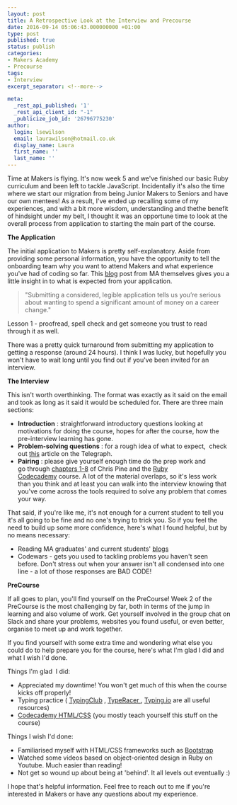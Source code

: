 ```yaml
---
layout: post
title: A Retrospective Look at the Interview and Precourse
date: 2016-09-14 05:06:43.000000000 +01:00
type: post
published: true
status: publish
categories:
- Makers Academy
- Precourse
tags:
- Interview
excerpt_separator: <!--more-->

meta:
  _rest_api_published: '1'
  _rest_api_client_id: "-1"
  _publicize_job_id: '26796775230'
author:
  login: lsewilson
  email: laurawilson@hotmail.co.uk
  display_name: Laura
  first_name: ''
  last_name: ''
---
```

<p>Time at&nbsp;Makers is flying. It's now week 5 and we've finished our basic Ruby curriculum and been left to tackle JavaScript. Incidentally it's also the time where we start our migration from being Junior Makers to Seniors and have our own mentees! As a result, I've ended up recalling some of my experiences, and with a bit more wisdom, understanding and thethe benefit of hindsight&nbsp;under my belt, I thought it was an opportune time to look at the overall process from application to starting the main part of the course.</p>
<p><!--more--></p>
<p><strong>The Application</strong></p>
<p>The initial application to Makers is pretty self-explanatory. Aside from providing some personal information, you have the opportunity to tell the onboarding team why you want to attend Makers and what experience you've had of coding so far. This&nbsp;<a href="https://blog.makersacademy.com/passing-the-makers-academy-precourse-61b59261fa76#.d3dl2quaa">blog</a>&nbsp;post from MA themselves gives you a little insight in to what is expected from your application.</p>
<blockquote><p>"Submitting a considered, legible application tells us you’re serious about wanting to spend a significant amount of money on a career change."</p></blockquote>
<p>Lesson 1 - proofread, spell check and get someone you trust to read through it as well.</p>
<p>There was a pretty quick turnaround from submitting my application to getting a response (around 24 hours). I think I was lucky, but hopefully you won't have to wait long until you find out if you've been invited for an interview.</p>
<p><strong>The Interview</strong></p>
<p>This isn't worth overthinking. The format was exactly as it said on the email and took as long as it said it would be scheduled for. There are three main sections:</p>
<ul class="default">
<li><strong>Introduction</strong> : straightforward introductory questions looking at motivations for doing the course, hopes for after the course, how the pre-interview learning has gone.</li>
<li><strong>Problem-solving questions</strong> : for a rough idea of what to expect, &nbsp;check out&nbsp;<a href="http://www.telegraph.co.uk/education/educationquestions/11362267/Have-you-got-what-it-takes-to-learn-to-code.html">this</a>&nbsp;article on the Telegraph.</li>
<li><strong>Pairing</strong> : please give yourself enough time do the prep work and go&nbsp;through <a href="https://pine.fm/LearnToProgram/chap_00.html">chapters 1-8</a> of Chris Pine and the <a href="https://www.codecademy.com/learn/ruby">Ruby Codecademy</a>&nbsp;course. A lot of the material overlaps, so it's less work than you think and at least you can walk into the interview knowing that you've come across the tools required to solve any problem that comes your way.</li>
</ul>
<p>That said, if you're like me, it's not enough for a current student to tell you it's all going to be fine and no one's trying to trick you. So if you feel the need to build up some more confidence, here's what I found helpful, but by no means necessary:</p>
<ul class="default">
<li>Reading MA graduates' and current students' <a href="https://docs.google.com/spreadsheets/d/1l94sEDt5tn4GTzNrdoIJJVfv-KqY1qmI9gtnIrPLRhE/edit#gid=0">blogs</a></li>
<li>Codewars - gets you used to tackling problems you haven't seen before. Don't stress out when your answer isn't all condensed into one line - a lot of those responses are BAD CODE!</li>
</ul>
<p><strong>PreCourse</strong></p>
<p>If all goes to plan, you'll find yourself on the PreCourse! Week 2 of the PreCourse is the most challenging by far, both in terms of the jump in learning and also volume of work. Get yourself involved in the group chat on Slack and share your problems, websites you found useful, or even better, organise to meet up and work together.</p>
<p>If you find yourself with some extra time and wondering what else you could do to help prepare you for the course, here's what I'm glad I did and what I wish I'd done.</p>
<p>Things I'm glad &nbsp;I did:</p>
<ul class="default">
<li>Appreciated my downtime! You won't get much of this when the course kicks off properly!</li>
<li>Typing practice ( <a href="https://www.typingclub.com/">TypingClub</a> , <a href="http://play.typeracer.com/">TypeRacer&nbsp;</a>,&nbsp;<a href="https://typing.io/">Typing.io</a>&nbsp;are all useful resources)</li>
<li><a href="https://www.codecademy.com/learn/web">Codecademy HTML/CSS</a>&nbsp;(you mostly teach yourself this stuff on the course)</li>
</ul>
<p>Things I wish I'd done:</p>
<ul class="default">
<li>Familiarised myself with HTML/CSS frameworks such as&nbsp;<a href="http://getbootstrap.com/">Bootstrap</a></li>
<li>Watched some videos based on object-oriented design in Ruby on Youtube. Much easier than reading!</li>
<li>Not get so wound up about being at 'behind'. It all levels out eventually :)</li>
</ul>
<p>I hope that's helpful information. Feel free to&nbsp;reach out to me&nbsp;if you're interested in Makers or have any questions about my experience.</p>
<p>&nbsp;</p>
